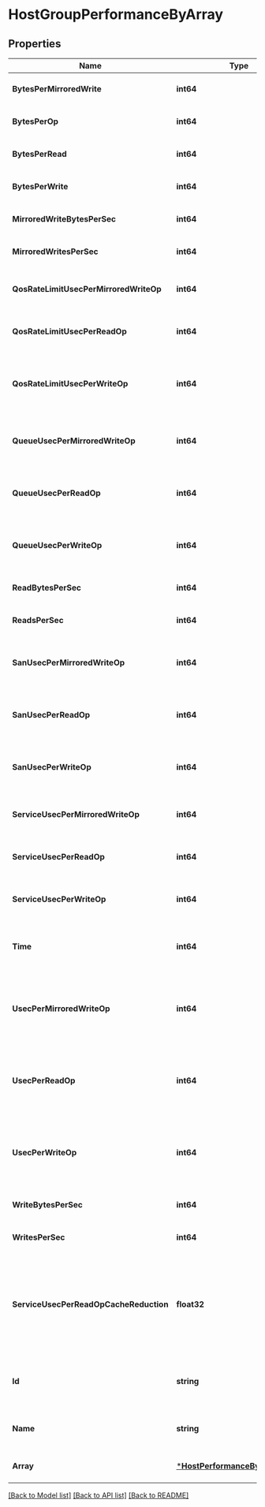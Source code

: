 # HostGroupPerformanceByArray

## Properties
Name | Type | Description | Notes
------------ | ------------- | ------------- | -------------
**BytesPerMirroredWrite** | **int64** | The average I/O size per mirrored write. Measured in bytes. | [optional] [default to null]
**BytesPerOp** | **int64** | The average I/O size for both read and write (all) operations. | [optional] [default to null]
**BytesPerRead** | **int64** | The average I/O size per read. Measured in bytes. | [optional] [default to null]
**BytesPerWrite** | **int64** | The average I/O size per write. Measured in bytes. | [optional] [default to null]
**MirroredWriteBytesPerSec** | **int64** | The number of mirrored bytes written per second. | [optional] [default to null]
**MirroredWritesPerSec** | **int64** | The number of mirrored writes per second. | [optional] [default to null]
**QosRateLimitUsecPerMirroredWriteOp** | **int64** | The average time it takes the array to process a mirrored I/O write request. Measured in microseconds. | [optional] [default to null]
**QosRateLimitUsecPerReadOp** | **int64** | The average time spent waiting due to QoS rate limiting for a read request. Measured in microseconds. | [optional] [default to null]
**QosRateLimitUsecPerWriteOp** | **int64** | The average time that a write I/O request spends waiting as a result of the volume reaching its QoS bandwidth limit. Measured in microseconds. | [optional] [default to null]
**QueueUsecPerMirroredWriteOp** | **int64** | The average time that a mirrored write I/O request spends in the array waiting to be served. Measured in microseconds. | [optional] [default to null]
**QueueUsecPerReadOp** | **int64** | The average time that a read I/O request spends in the array waiting to be served. Measured in microseconds. | [optional] [default to null]
**QueueUsecPerWriteOp** | **int64** | The average time that a write I/O request spends in the array waiting to be served. Measured in microseconds. | [optional] [default to null]
**ReadBytesPerSec** | **int64** | The number of bytes read per second. | [optional] [default to null]
**ReadsPerSec** | **int64** | The number of read requests processed per second. | [optional] [default to null]
**SanUsecPerMirroredWriteOp** | **int64** | The average time required to transfer data from the initiator to the array for a mirrored write request. Measured in microseconds. | [optional] [default to null]
**SanUsecPerReadOp** | **int64** | The average time required to transfer data from the array to the initiator for a read request. Measured in microseconds. | [optional] [default to null]
**SanUsecPerWriteOp** | **int64** | The average time required to transfer data from the initiator to the array for a write request. Measured in microseconds. | [optional] [default to null]
**ServiceUsecPerMirroredWriteOp** | **int64** | The average time required for the array to service a mirrored write request. Measured in microseconds. | [optional] [default to null]
**ServiceUsecPerReadOp** | **int64** | The average time required for the array to service a read request. Measured in microseconds. | [optional] [default to null]
**ServiceUsecPerWriteOp** | **int64** | The average time required for the array to service a write request. Measured in microseconds. | [optional] [default to null]
**Time** | **int64** | The time when the sample performance data was taken. Measured in milliseconds since the UNIX epoch. | [optional] [default to null]
**UsecPerMirroredWriteOp** | **int64** | The average time it takes the array to process a mirrored I/O write request. Measured in microseconds. The average time does not include SAN time, queue time, or QoS rate limit time. | [optional] [default to null]
**UsecPerReadOp** | **int64** | The average time it takes the array to process an I/O read request. Measured in microseconds. The average time does not include SAN time, queue time, or QoS rate limit time. | [optional] [default to null]
**UsecPerWriteOp** | **int64** | The average time it takes the array to process an I/O write request. Measured in microseconds. The average time does not include SAN time, queue time, or QoS rate limit time. | [optional] [default to null]
**WriteBytesPerSec** | **int64** | The number of bytes written per second. | [optional] [default to null]
**WritesPerSec** | **int64** | The number of write requests processed per second. | [optional] [default to null]
**ServiceUsecPerReadOpCacheReduction** | **float32** | The percentage reduction in &#x60;service_usec_per_read_op&#x60; due to data cache hits. For example, a value of 0.25 indicates that the value of &#x60;service_usec_per_read_op&#x60; is 25&amp;#37; lower than it would have been without any data cache hits. | [optional] [default to null]
**Id** | **string** | A globally unique, system-generated ID. The ID cannot be modified and cannot refer to another resource. | [optional] [default to null]
**Name** | **string** | A user-specified name. The name must be locally unique and can be changed. | [optional] [default to null]
**Array** | [***HostPerformanceByArrayArray**](HostPerformanceByArray_array.md) |  | [optional] [default to null]

[[Back to Model list]](../README.md#documentation-for-models) [[Back to API list]](../README.md#documentation-for-api-endpoints) [[Back to README]](../README.md)

